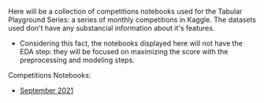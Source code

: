 Here will be a collection of competitions notebooks used for the Tabular Playground Series: a series of monthly competitions in Kaggle. 
The datasets used don't have any substancial information about it's features. 
- Considering this fact, the notebooks displayed here will not have the EDA step: they will be focused on maximizing the score with the preprocessing and modeling steps.

Competitions Notebooks: 
* <a href="https://github.com/brian-shie/kaggle/tree/main/Tabular%20Playground%20Series/September%20-%202021" target="_blank">September 2021</a>

